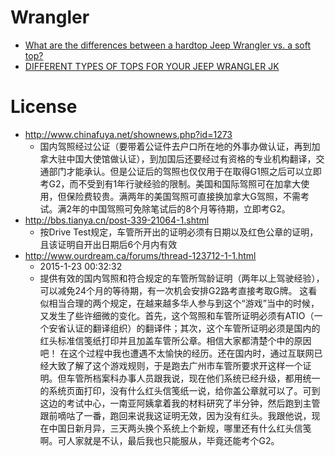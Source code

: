 # Wrangler

 - [What are the differences between a hardtop Jeep Wrangler vs. a soft top?](https://www.quora.com/What-are-the-differences-between-a-hardtop-Jeep-Wrangler-vs-a-soft-top)
 - [DIFFERENT TYPES OF TOPS FOR YOUR JEEP WRANGLER JK](http://www.extremeterrain.com/wrangler-jeep-jk-tops-buyers-guide.html)
 
# License
  
 - http://www.chinafuya.net/shownews.php?id=1273
    - 国内驾照经过公证（要带着公证件去户口所在地的外事办做认证，再到加拿大驻中国大使馆做认证），到加国后还要经过有资格的专业机构翻译，交通部门才能承认。但是公证后的驾照也仅仅用于在取得G1照之后可以立即考G2，而不受到有1年行驶经验的限制。美国和国际驾照可在加拿大使用，但保险费较贵。满两年的美国驾照可直接换加拿大G驾照，不需考试。满2年的中国驾照可免除笔试后的8个月等待期，立即考G2。
 - http://bbs.tianya.cn/post-339-21064-1.shtml
    - 按Drive Test规定，车管所开出的证明必须有日期以及红色公章的证明，且该证明自开出日期后6个月内有效
 - http://www.ourdream.ca/forums/thread-123712-1-1.html
    - 2015-1-23 00:32:32
    - 提供有效的国内驾照和符合规定的车管所驾龄证明（两年以上驾驶经验），可以减免24个月的等待期，有一次机会安排G2路考直接考取G牌。
      这看似相当合理的两个规定，在越来越多华人参与到这个“游戏”当中的时候，又发生了些许细微的变化。首先，这个驾照和车管所证明必须有ATIO（一个安省认证的翻译组织）的翻译件；其次，这个车管所证明必须是国内的红头标准信笺纸打印并且加盖车管所公章。相信大家都清楚个中的原因吧！
      在这个过程中我也遭遇不太愉快的经历。还在国内时，通过互联网已经大致了解了这个游戏规则，于是跑去广州市车管所要求开这样一个证明。但车管所档案科办事人员跟我说，现在他们系统已经升级，都用统一的系统页面打印，没有什么红头信笺纸一说，给你盖公章就可以了。可到这边的考试中心，一南亚阿姨拿着我的材料研究了半分钟，然后跑到主管跟前嘀咕了一番，跑回来说我这证明无效，因为没有红头。我跟他说，现在中国日新月异，三天两头换个系统上个新规，哪里还有什么红头信笺啊。可人家就是不认，最后我也只能服从，毕竟还能考个G2。
      